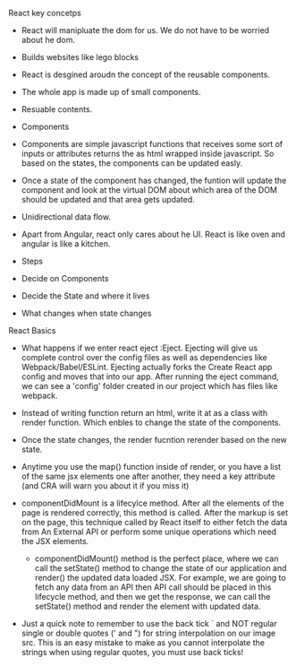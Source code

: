 React key concetps

- React will manipluate the dom for us. We do not have to be worried about he dom.
- Builds websites like lego blocks
- React is desgined aroudn the concept of the reusable components.
- The whole app is made up of small components.
- Resuable contents.
- Components
 - Components are simple javascript functions that receives some sort of inputs or attributes returns the as html wrapped inside javascript. So based on the states, the components can be updated easly.
- Once a state of the component has changed, the funtion will update the component and look at the virtual DOM about which area of the DOM should be updated and that area gets updated.
- Unidirectional data flow.
- Apart from Angular, react only cares about he UI. React is like oven and angular is like a kitchen.

- Steps
 - Decide on Components
 - Decide the State and where it lives
 - What changes when state changes


 React Basics
 
 - What happens if we enter react eject :Eject. Ejecting will give us complete control over the config files as well as dependencies like Webpack/Babel/ESLint. Ejecting actually forks the Create React app config and moves that into our app. After running the eject command, we can see a 'config' folder created in our project which has files like webpack.

 - Instead of writing function return an html, write it at as a class with render function. Which enbles to change the state of the components.
 - Once the state changes, the render fucntion rerender based on the new state.

 - Anytime you use the map() function inside of render, or you have a list of the same jsx elements one after another, they need a key attribute (and CRA will warn you about it if you miss it)

- componentDidMount is a lifecylce method. After all the elements of the page is rendered correctly, this method is called. After the markup is set on the page, this technique called by React itself to either fetch the data from An External API or perform some unique operations which need the JSX elements.
  - componentDidMount() method is the perfect place, where we can call the setState() method to change the state of our application and render() the updated data loaded JSX. For example, we are going to fetch any data from an API then API call should be placed in this lifecycle method, and then we get the response, we can call the setState() method and render the element with updated data.

- Just a quick note to remember to use the back tick  ` and NOT regular single or double quotes (' and ") for string interpolation on our image src. This is an easy mistake to make as you cannot interpolate the strings when using regular quotes, you must use back ticks!